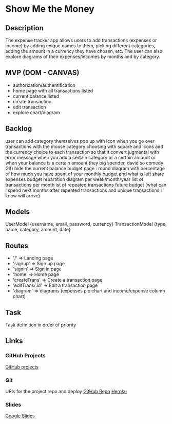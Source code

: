 # Show Me the Money

## Description
The expense tracker app allows users to add transactions (expenses or income) by adding unique names to them, picking different categories, adding the amount in a currency they have chosen, etc. The user can also explore diagrams of their expenses/incomes by months and by category.

## MVP (DOM - CANVAS)
- authorization/authentification
- home page with all transactions listed
- current balance listed
- create transaction
- edit transaction
- explore chart/diagram


## Backlog

user can add category themselves
pop up with icon when you go over transactions with the mouse
category choosing with square and icons
add the currency choice to each transaction so that it convert
jugmental with error message when you add a certain category or a certain amount or when your balance is a certain amount (hey big spender, david so comedy Gif)
hide the current balance
budget page : round diagram with percentage of how much you have spent of your monthly budget and what is left
share expenses
budget repartition diagram per week/month/year
list of transactions per month
ist of repeated transactions
future budget (what can I spend next months after repeated transactions and unique transactions I know will arrive)


## Models

UserModel {username, email, password, currency}
TransactionModel {type, name, category, amount, date}


## Routes

- '/'  => Landing page
- 'signup'  =>  Sign up page
- 'signin'  =>  Sign in page
- 'home'  =>  Home page
- 'createTrans'  =>  Create a transaction page
- 'editTrans/:id'  =>  Edit a transaction page
- 'diagram'  =>  diagrams (expenses pie chart and income/expense column chart)


## Task
Task definition in order of priority


## Links


### GitHub Projects
[GitHub projects](https://github.com/ivanaKrucaj/expense-tracker-project/projects/1)


### Git
URls for the project repo and deploy
[GitHub Repo](https://github.com/ivanaKrucaj/expense-tracker-project/)
[Heroku](https://show-me-the-money-tracker.herokuapp.com/)


### Slides
[Google Slides](https://docs.google.com/presentation/d/1bqyMRGaDpcEme-Z8_oahgkc6vWuv0FDDcbWi2v1lxpk/edit?ts=5ee0e233)

